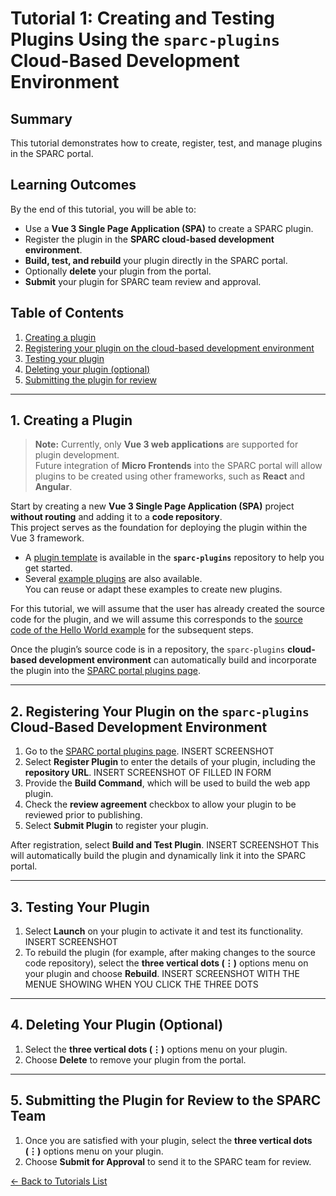 # Tutorial 1: Creating and Testing Plugins Using the `sparc-plugins` Cloud-Based Development Environment

## Summary
This tutorial demonstrates how to create, register, test, and manage plugins in the SPARC portal.  

## Learning Outcomes
By the end of this tutorial, you will be able to:

- Use a **Vue 3 Single Page Application (SPA)** to create a SPARC plugin.  
- Register the plugin in the **SPARC cloud-based development environment**.  
- **Build, test, and rebuild** your plugin directly in the SPARC portal.  
- Optionally **delete** your plugin from the portal.  
- **Submit** your plugin for SPARC team review and approval.

## Table of Contents
1. [Creating a plugin](#1-creating-a-plugin)  
2. [Registering your plugin on the cloud-based development environment](#2-registering-your-plugin-on-the-sparc-plugins-cloud-based-development-environment)  
3. [Testing your plugin](#3-testing-your-plugin)  
4. [Deleting your plugin (optional)](#4-deleting-your-plugin-optional)  
5. [Submitting the plugin for review](#5-submitting-the-plugin-for-review-to-the-sparc-team)

---

## 1. Creating a Plugin

> **Note:** Currently, only **Vue 3 web applications** are supported for plugin development.  
> Future integration of **Micro Frontends** into the SPARC portal will allow plugins to be created using other frameworks, such as **React** and **Angular**.

Start by creating a new **Vue 3 Single Page Application (SPA)** project **without routing** and adding it to a **code repository**.  
This project serves as the foundation for deploying the plugin within the Vue 3 framework.

- A [plugin template](https://github.com/PrasadBabarendaGamage/2025-team-D/blob/main/resource/plugin-template/README.md) is available in the **`sparc-plugins`** repository to help you get started.  
- Several [example plugins](https://github.com/PrasadBabarendaGamage/2025-team-D/blob/main/README.md#running-example-plugins) are also available.  
  You can reuse or adapt these examples to create new plugins.

For this tutorial, we will assume that the user has already created the source code for the plugin, and we will assume this corresponds to the [source code of the Hello World example](https://github.com/SPARC-FAIR-Codeathon/2025-team-D-sparc-plugins-hello-world/) for the subsequent steps.

Once the plugin’s source code is in a repository, the `sparc-plugins` **cloud-based development environment** can automatically build and incorporate the plugin into the [SPARC portal plugins page](http://130.216.217.115:3000/register-plugins).

---

## 2. Registering Your Plugin on the `sparc-plugins` Cloud-Based Development Environment

1. Go to the [SPARC portal plugins page](http://130.216.217.115:3000/register-plugins).
   INSERT SCREENSHOT
3. Select **Register Plugin** to enter the details of your plugin, including the **repository URL**.
   INSERT SCREENSHOT OF FILLED IN FORM
5. Provide the **Build Command**, which will be used to build the web app plugin.  
6. Check the **review agreement** checkbox to allow your plugin to be reviewed prior to publishing.  
7. Select **Submit Plugin** to register your plugin.

After registration, select **Build and Test Plugin**.
INSERT SCREENSHOT
This will automatically build the plugin and dynamically link it into the SPARC portal.

---

## 3. Testing Your Plugin

1. Select **Launch** on your plugin to activate it and test its functionality.
   INSERT SCREENSHOT 
3. To rebuild the plugin (for example, after making changes to the source code repository), select the **three vertical dots (⋮)** options menu on your plugin and choose **Rebuild**.
   INSERT SCREENSHOT WITH THE MENUE SHOWING WHEN YOU CLICK THE THREE DOTS

---

## 4. Deleting Your Plugin (Optional)

1. Select the **three vertical dots (⋮)** options menu on your plugin.  
2. Choose **Delete** to remove your plugin from the portal.

---

## 5. Submitting the Plugin for Review to the SPARC Team

1. Once you are satisfied with your plugin, select the **three vertical dots (⋮)** options menu on your plugin.  
2. Choose **Submit for Approval** to send it to the SPARC team for review.

[← Back to Tutorials List](../README.md#tutorials-for-creating-new-plugins)
